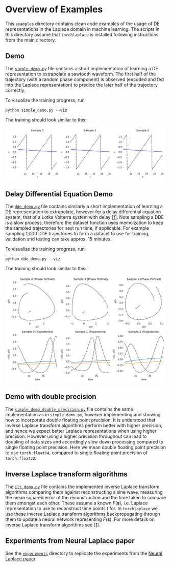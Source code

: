 # Overview of Examples

This `examples` directory contains clean code examples of the usage of DE representations in the Laplace domain in machine learning. The scripts in this directory assume that `torchlaplace` is installed following instructions from the main directory.

## Demo

The [`simple_demo.py`](./simple_demo.py) file contains a short implementation of learning a DE representation to extrapolate a sawtooth waveform. The first half of the trajectory (with a random phase component) is observed (encoded and fed into the Laplace representation) to predice the later half of the trajectory correctly.

To visualize the training progress, run

```
python simple_demo.py --viz
```

The training should look similar to this:

<p align="center">
<img align="middle" src="../assets/sawtooth.gif" alt="sawtooth waveform Demo" width="800" />
</p>

## Delay Differential Equation Demo

The [`dde_demo.py`](./dde_demo.py) file contains similarly a short implementation of learning a DE representation to extrapolate, however for a delay differential equation system, that of a Lotka Volterra system with delay [[1]](https://arxiv.org/abs/2206.04843). Note sampling a DDE is a slow process, therefore the dataset function uses memoization to keep the sampled trajectories for next run time, if applicable. For example sampling 1,000 DDE trajectories to form a dataset to use for training, validation and testing can take approx. 15 minutes.

To visualize the training progress, run

```
python dde_demo.py --viz
```

The training should look similar to this:

<p align="center">
<img align="middle" src="../assets/lotka_volterra_dde.gif" alt="sawtooth waveform Demo" width="800" />
</p>

## Demo with double precision

The [`simple_demo_double_precision.py`](./simple_demo_double_precision.py) file contains the same implementation as in `simple_demo.py`, however implementing and showing how to incorporate double floating point precision. It is understood that inverse Laplace transform algorithms perform better with higher precision, and hence we expect better Laplace representations when using higher precision. However using a higher precision throughout can lead to doubling of data sizes and accordingly slow down processing compared to single floating point precision. Here we mean double floating point precision to use `torch.float64`, compared to single floating point precision of `torch.float32`.

## Inverse Laplace transform algorithms

The [`ilt_demo.py`](./ilt_demo.py) file contains the implemented inverse Laplace transform algorithms comparing them against reconstructing a sine wave, measuring the mean squared error of the reconstruction and the time taken to compare them amongst each other. These assume a known $F(\mathbf{s})$, i.e. Laplace representation to use to reconstruct time points t for. In `torchlaplace` we use these inverse Laplace transform algorithms backpropagating through them to update a neural network representing $F(\mathbf{s})$. For more details on inverse Laplace transform algorithms see [[1]](https://arxiv.org/abs/2206.04843).

## Experiments from Neural Laplace paper

See the [`experiments`](../experiments) directory to replicate the experiments from the [Neural Laplace paper](https://arxiv.org/abs/2206.04843).
